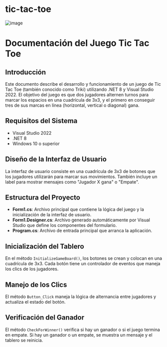 # tic-tac-toe

![image](https://github.com/user-attachments/assets/8826ec66-5037-4a65-af0a-1376434967df)

# Documentación del Juego Tic Tac Toe

## Introducción
Este documento describe el desarrollo y funcionamiento de un juego de Tic Tac Toe (también conocido como Triki) utilizando .NET 8 y Visual Studio 2022. El objetivo del juego es que dos jugadores alternen turnos para marcar los espacios en una cuadrícula de 3x3, y el primero en conseguir tres de sus marcas en línea (horizontal, vertical o diagonal) gana.

## Requisitos del Sistema
- Visual Studio 2022
- .NET 8
- Windows 10 o superior

## Diseño de la Interfaz de Usuario
La interfaz de usuario consiste en una cuadrícula de 3x3 de botones que los jugadores utilizarán para marcar sus movimientos. También incluye un label para mostrar mensajes como "Jugador X gana" o "Empate".

## Estructura del Proyecto
- **Form1.cs**: Archivo principal que contiene la lógica del juego y la inicialización de la interfaz de usuario.
- **Form1.Designer.cs**: Archivo generado automáticamente por Visual Studio que define los componentes del formulario.
- **Program.cs**: Archivo de entrada principal que arranca la aplicación.

## Inicialización del Tablero
En el método `InitializeGameBoard()`, los botones se crean y colocan en una cuadrícula de 3x3. Cada botón tiene un controlador de eventos que maneja los clics de los jugadores.

## Manejo de los Clics
El método `Button_Click` maneja la lógica de alternancia entre jugadores y actualiza el estado del botón.

## Verificación del Ganador
El método `CheckForWinner()` verifica si hay un ganador o si el juego termina en empate. Si hay un ganador o un empate, se muestra un mensaje y el tablero se reinicia.


